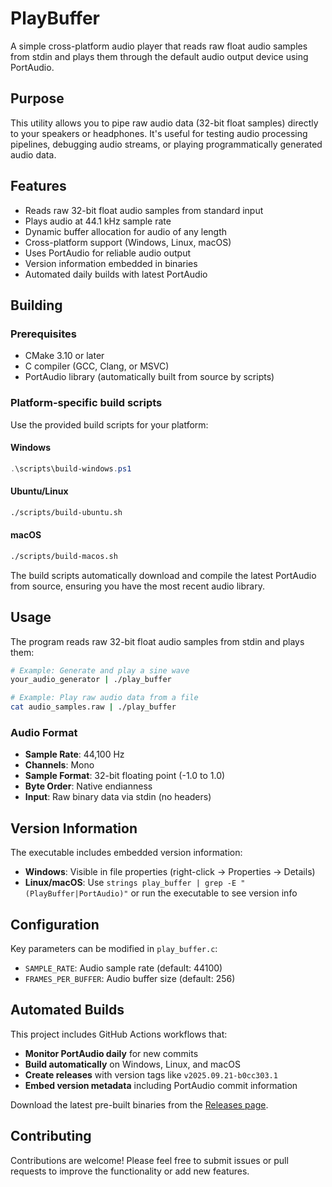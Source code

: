 # PlayBuffer

A simple cross-platform audio player that reads raw float audio samples from stdin and plays them through the default audio output device using PortAudio.

## Purpose

This utility allows you to pipe raw audio data (32-bit float samples) directly to your speakers or headphones. It's useful for testing audio processing pipelines, debugging audio streams, or playing programmatically generated audio data.

## Features

- Reads raw 32-bit float audio samples from standard input
- Plays audio at 44.1 kHz sample rate
- Dynamic buffer allocation for audio of any length
- Cross-platform support (Windows, Linux, macOS)
- Uses PortAudio for reliable audio output
- Version information embedded in binaries
- Automated daily builds with latest PortAudio

## Building

### Prerequisites

- CMake 3.10 or later
- C compiler (GCC, Clang, or MSVC)
- PortAudio library (automatically built from source by scripts)

### Platform-specific build scripts

Use the provided build scripts for your platform:

#### Windows
```powershell
.\scripts\build-windows.ps1
```

#### Ubuntu/Linux
```bash
./scripts/build-ubuntu.sh
```

#### macOS
```bash
./scripts/build-macos.sh
```

The build scripts automatically download and compile the latest PortAudio from source, ensuring you have the most recent audio library.

## Usage

The program reads raw 32-bit float audio samples from stdin and plays them:

```bash
# Example: Generate and play a sine wave
your_audio_generator | ./play_buffer

# Example: Play raw audio data from a file
cat audio_samples.raw | ./play_buffer
```

### Audio Format

- **Sample Rate**: 44,100 Hz
- **Channels**: Mono
- **Sample Format**: 32-bit floating point (-1.0 to 1.0)
- **Byte Order**: Native endianness
- **Input**: Raw binary data via stdin (no headers)

## Version Information

The executable includes embedded version information:

- **Windows**: Visible in file properties (right-click → Properties → Details)
- **Linux/macOS**: Use `strings play_buffer | grep -E "(PlayBuffer|PortAudio)"` or run the executable to see version info

## Configuration

Key parameters can be modified in `play_buffer.c`:

- `SAMPLE_RATE`: Audio sample rate (default: 44100)
- `FRAMES_PER_BUFFER`: Audio buffer size (default: 256)

## Automated Builds

This project includes GitHub Actions workflows that:

- **Monitor PortAudio daily** for new commits
- **Build automatically** on Windows, Linux, and macOS
- **Create releases** with version tags like `v2025.09.21-b0cc303.1`
- **Embed version metadata** including PortAudio commit information

Download the latest pre-built binaries from the [Releases page](https://github.com/lanly-dev/play-buffer/releases).

## Contributing

Contributions are welcome! Please feel free to submit issues or pull requests to improve the functionality or add new features.
